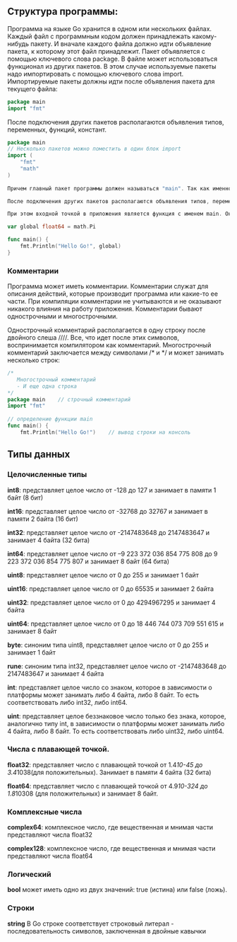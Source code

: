 
## Структура программы:
Программа на языке Go хранится в одном или нескольких файлах. Каждый файл с программным кодом должен принадлежать какому-нибудь пакету. И вначале каждого файла должно идти объявление пакета, к которому этот файл принадлежит. Пакет объявляется с помощью ключевого слова package.
В файле может использоваться функционал из других пакетов. В этом случае используемые пакеты надо импортировать с помощью ключевого слова import. Импортируемые пакеты должны идти после объявления пакета для текущего файла:
```go
package main
import "fmt"
```
После подключения других пакетов располагаются объявления типов, переменных, функций, констант.

```go
package main
// Несколько пакетов можно поместить в один блок import
import (
    "fmt"
    "math"
)
 
Причем главный пакет программы должен называться "main". Так как именно данный пакет определяет, что будет создаваться исполняемый файл приложения, который после компиляции можно будет запускать на выполнение.

После подключения других пакетов располагаются объявления типов, переменных, функций, констант.

При этом входной точкой в приложения является функция с именем main. Она обязательно должна быть определена в программе. Все, что выполняется в программе, выполняется именно в функции main.

var global float64 = math.Pi

func main() {
    fmt.Println("Hello Go!", global)
}
```
### Комментарии
Программа может иметь комментарии. Комментарии служат для описания действий, которые производит программа или какие-то ее части. При компиляции комментарии не учитываются и не оказывают никакого влияния на работу приложения. Комментарии бывают однострочными и многострочными.

Однострочный комментарий располагается в одну строку после двойного слеша ////. Все, что идет после этих символов, воспринимается компилятором как комментарий. Многострочный комментарий заключается между символами /* и */ и может занимать несколько строк:
```go
/*
   Многострочный комментарий
   - И еще одна строка
*/
package main    // строчный комментарий
import "fmt"   
 
// определение функции main
func main() {
    fmt.Println("Hello Go!")    // вывод строки на консоль
```

## Типы данных
### Целочисленные типы

**int8**: представляет целое число от -128 до 127 и занимает в памяти 1 байт (8 бит)

**int16**: представляет целое число от -32768 до 32767 и занимает в памяти 2 байта (16 бит)

**int32**: представляет целое число от -2147483648 до 2147483647 и занимает 4 байта (32 бита)

**int64**: представляет целое число от –9 223 372 036 854 775 808 до 9 223 372 036 854 775 807 
и занимает 8 байт (64 бита)

**uint8**: представляет целое число от 0 до 255 и занимает 1 байт

**uint16**: представляет целое число от 0 до 65535 и занимает 2 байта

**uint32**: представляет целое число от 0 до 4294967295 и занимает 4 байта

**uint64**: представляет целое число от 0 до 18 446 744 073 709 551 615 и занимает 8 байт

**byte**: синоним типа uint8, представляет целое число от 0 до 255 и занимает 1 байт

**rune**: синоним типа int32, представляет целое число от -2147483648 до 2147483647 и занимает 4 байта

**int**: представляет целое число со знаком, которое в зависимости о платформы может занимать либо 4 байта, либо 8 байт. То есть соответствовать либо int32, либо int64.

**uint**: представляет целое беззнаковое число только без знака, которое, аналогично типу int, в зависимости о платформы может занимать либо 4 байта, либо 8 байт. То есть соответствовать либо uint32, либо uint64.
### Числа с плавающей точкой.

**float32**: представляет число с плавающей точкой от 1.4*10-45 до 3.4*1038(для положительных). Занимает в памяти 4 байта (32 бита)

**float64**: представляет число с плавающей точкой от 4.9*10-324 до 1.8*10308 (для положительных) и занимает 8 байт.

### Комплексные числа

**complex64**: комплексное число, где вещественная и мнимая части представляют числа float32

**complex128**: комплексное число, где вещественная и мнимая части представляют числа float64

### Логический

**bool** может иметь одно из двух значений: true (истина) или false (ложь).

### Строки
**string** В Go строке соответствует строковый литерал - последовательность символов, заключенная в двойные кавычки
